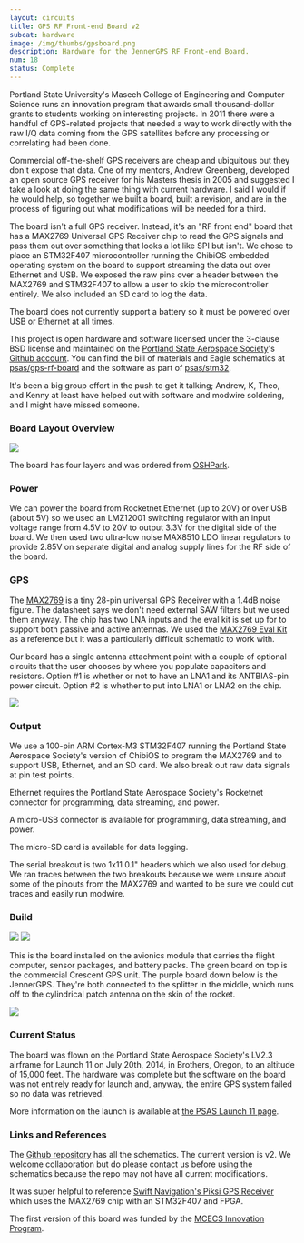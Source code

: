 ```yaml
---
layout: circuits
title: GPS RF Front-end Board v2
subcat: hardware 
image: /img/thumbs/gpsboard.png
description: Hardware for the JennerGPS RF Front-end Board.
num: 18
status: Complete
---
```


Portland State University's Maseeh College of Engineering and Computer Science runs an innovation program that awards small thousand-dollar grants to students working on interesting projects. In 2011 there were a handful of GPS-related projects that needed a way to work directly with the raw I/Q data coming from the GPS satellites before any processing or correlating had been done. 

Commercial off-the-shelf GPS receivers are cheap and ubiquitous but they don't expose that data. One of my mentors, Andrew Greenberg, developed an open source GPS receiver for his Masters thesis in 2005 and suggested I take a look at doing the same thing with current hardware. I said I would if he would help, so together we built a board, built a revision, and are in the process of figuring out what modifications will be needed for a third.

The board isn't a full GPS receiver. Instead, it's an "RF front end" board that has a MAX2769 Universal GPS Receiver chip to read the GPS signals and pass them out over something that looks a lot like SPI but isn't. We chose to place an STM32F407 microcontroller running the ChibiOS embedded operating system on the board to support streaming the data out over Ethernet and USB. We exposed the raw pins over a header between the MAX2769 and STM32F407 to allow a user to skip the microcontroller entirely. We also included an SD card to log the data.

The board does not currently support a battery so it must be powered over USB or Ethernet at all times. 

This project is open hardware and software licensed under the 3-clause BSD license and maintained on the <a href="http://psas.pdx.edu/">Portland State Aerospace Society</a>'s <a href="http://github.com/psas/">Github account</a>. You can find the bill of materials and Eagle schematics at <a href="http://github.com/psas/gps-rf-board/">psas/gps-rf-board</a> and the software as part of <a href="http://githbu.com/psas/stm32/">psas/stm32</a>.

It's been a big group effort in the push to get it talking; Andrew, K, Theo, and Kenny at least have helped out with software and modwire soldering, and I might have missed someone. 

<h3>Board Layout Overview</h3>

  <img src="https://jenner.smugmug.com/GPS-RF-Front-end-Board-v2/n-zhpGMw/i-DvFrPxH/0/O/i-DvFrPxH.png">

The board has four layers and was ordered from <a href="http://oshpark.com">OSHPark</a>.

<h3>Power</h3>

We can power the board from Rocketnet Ethernet (up to 20V) or over USB (about 5V) so we used an LMZ12001 switching regulator with an input voltage range from 4.5V to 20V to output 3.3V for the digital side of the board. We then used two ultra-low noise MAX8510 LDO linear regulators to provide 2.85V on separate digital and analog supply lines for the RF side of the board. 

<h3>GPS</h3>

The <a href="http://datasheets.maximintegrated.com/en/ds/MAX2769.pdf">MAX2769</a> is a tiny 28-pin universal GPS Receiver with a 1.4dB noise figure. The datasheet says we don't need external SAW filters but we used them anyway. The chip has two LNA inputs and the eval kit is set up for to support both passive and active antennas. We used the <a href="http://datasheets.maximintegrated.com/en/ds/MAX2769EVKIT.pdf">MAX2769 Eval Kit</a> as a reference but it was a particularly difficult schematic to work with.

Our board has a single antenna attachment point with a couple of optional circuits that the user chooses by where you populate capacitors and resistors. Option #1 is whether or not to have an LNA1 and its ANTBIAS-pin power circuit. Option #2 is whether to put into LNA1 or LNA2 on the chip.  

  <img src="https://jenner.smugmug.com/GPS-RF-Front-end-Board-v2/n-zhpGMw/i-wH5p8xF/0/X3/i-wH5p8xF-X3.png">

<h3>Output</h3>

We use a 100-pin ARM Cortex-M3 STM32F407 running the Portland State Aerospace Society's version of ChibiOS to program the MAX2769 and to support USB, Ethernet, and an SD card. We also break out raw data signals at pin test points.

Ethernet requires the Portland State Aerospace Society's Rocketnet connector for programming, data streaming, and power. 

A micro-USB connector is available for programming, data streaming, and power. 

The micro-SD card is available for data logging.

The serial breakout is two 1x11 0.1" headers which we also used for debug. We ran traces between the two breakouts because we were unsure about some of the pinouts from the MAX2769 and wanted to be sure we could cut traces and easily run modwire. 

<h3>Build</h3>

  <img src="https://jenner.smugmug.com/GPS-RF-Front-end-Board-v2/n-zhpGMw/i-brvpX2t/0/O/i-brvpX2t.png">

  <img src="https://jenner.smugmug.com/GPS-RF-Front-end-Board-v2/n-zhpGMw/i-VbmNKDw/0/O/i-VbmNKDw.png">

This is the board installed on the avionics module that carries the flight computer, sensor packages, and battery packs. The green board on top is the commercial Crescent GPS unit. The purple board down below is the JennerGPS. They're both connected to the splitter in the middle, which runs off to the cylindrical patch antenna on the skin of the rocket. 

  <img class="vertimg" src="https://jenner.smugmug.com/GPS-RF-Front-end-Board-v2/n-zhpGMw/i-pK3whC3/0/O/i-pK3whC3.png">

<h3>Current Status</h3>

The board was flown on the Portland State Aerospace Society's LV2.3 airframe for Launch 11 on July 20th, 2014, in Brothers, Oregon, to an altitude of 15,000 feet. The hardware was complete but the software on the board was not entirely ready for launch and, anyway, the entire GPS system failed so no data was retrieved. 

More information on the launch is available at <a href="http://psas.pdx.edu/launch11/">the PSAS Launch 11 page</a>.

<h3>Links and References</h3>

The <a href="http://github.com/psas/gps-rf-board/">Github repository</a> has all the schematics. The current version is v2. We welcome collaboration but do please contact us before using the schematics because the repo may not have all current modifications. 

It was super helpful to reference <a href="http://swift-nav.com/piksi.html">Swift Navigation's Piksi GPS Receiver</a> which uses the MAX2769 chip with an STM32F407 and FPGA.

The first version of this board was funded by the <a href="http://www.pdx.edu/cecs/innovation-program">MCECS Innovation Program</a>.

